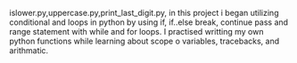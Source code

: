 islower.py,uppercase.py,print_last_digit.py, in this project i began utilizing conditional and loops in python by using if, if..else break, continue pass and range statement with while and for loops. I practised writting my own python functions while learning about scope o
variables, tracebacks, and arithmatic.
